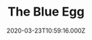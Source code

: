 ---
date: 2020-03-23T10:59:16.000Z
title: The Blue Egg
latitude: 51.9385240260647
longitude: 0.4460212985827975
url: http://www.theblueegg.co.uk
category: checkin
---